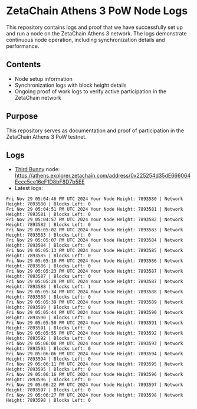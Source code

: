 # ZetaChain Athens 3 PoW Node Logs
This repository contains logs and proof that we have successfully set up and run a node on the ZetaChain Athens 3 network. The logs demonstrate continuous node operation, including synchronization details and performance.

## Contents
- Node setup information
- Synchronization logs with block height details
- Ongoing proof of work logs to verify active participation in the ZetaChain network

## Purpose
This repository serves as documentation and proof of participation in the ZetaChain Athens 3 PoW testnet.

## Logs

- [Third Bunny](https://thirdbunny.xyz/) node: https://athens.explorer.zetachain.com/address/0x225254d35dE666064Eccc5ce16eF1D8bF8D7b5EE
- Latest logs:
```
Fri Nov 29 05:04:46 PM UTC 2024 Your Node Height: 7893580 | Network Height: 7893580 | Blocks Left: 0
Fri Nov 29 05:04:51 PM UTC 2024 Your Node Height: 7893581 | Network Height: 7893581 | Blocks Left: 0
Fri Nov 29 05:04:57 PM UTC 2024 Your Node Height: 7893582 | Network Height: 7893582 | Blocks Left: 0
Fri Nov 29 05:05:02 PM UTC 2024 Your Node Height: 7893583 | Network Height: 7893583 | Blocks Left: 0
Fri Nov 29 05:05:07 PM UTC 2024 Your Node Height: 7893584 | Network Height: 7893584 | Blocks Left: 0
Fri Nov 29 05:05:13 PM UTC 2024 Your Node Height: 7893585 | Network Height: 7893585 | Blocks Left: 0
Fri Nov 29 05:05:18 PM UTC 2024 Your Node Height: 7893586 | Network Height: 7893586 | Blocks Left: 0
Fri Nov 29 05:05:23 PM UTC 2024 Your Node Height: 7893587 | Network Height: 7893587 | Blocks Left: 0
Fri Nov 29 05:05:28 PM UTC 2024 Your Node Height: 7893587 | Network Height: 7893588 | Blocks Left: 1
Fri Nov 29 05:05:34 PM UTC 2024 Your Node Height: 7893588 | Network Height: 7893588 | Blocks Left: 0
Fri Nov 29 05:05:39 PM UTC 2024 Your Node Height: 7893589 | Network Height: 7893589 | Blocks Left: 0
Fri Nov 29 05:05:44 PM UTC 2024 Your Node Height: 7893590 | Network Height: 7893590 | Blocks Left: 0
Fri Nov 29 05:05:50 PM UTC 2024 Your Node Height: 7893591 | Network Height: 7893591 | Blocks Left: 0
Fri Nov 29 05:05:55 PM UTC 2024 Your Node Height: 7893592 | Network Height: 7893592 | Blocks Left: 0
Fri Nov 29 05:06:00 PM UTC 2024 Your Node Height: 7893593 | Network Height: 7893593 | Blocks Left: 0
Fri Nov 29 05:06:06 PM UTC 2024 Your Node Height: 7893594 | Network Height: 7893594 | Blocks Left: 0
Fri Nov 29 05:06:11 PM UTC 2024 Your Node Height: 7893595 | Network Height: 7893595 | Blocks Left: 0
Fri Nov 29 05:06:16 PM UTC 2024 Your Node Height: 7893596 | Network Height: 7893596 | Blocks Left: 0
Fri Nov 29 05:06:22 PM UTC 2024 Your Node Height: 7893597 | Network Height: 7893597 | Blocks Left: 0
Fri Nov 29 05:06:27 PM UTC 2024 Your Node Height: 7893598 | Network Height: 7893598 | Blocks Left: 0
```
